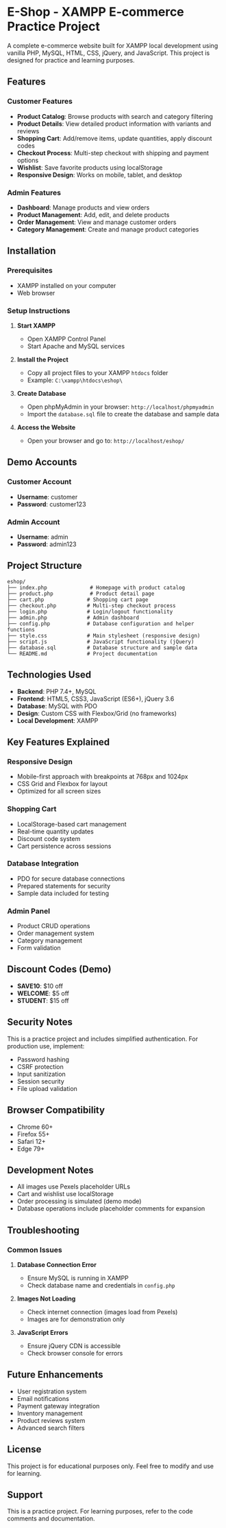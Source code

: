 # E-Shop - XAMPP E-commerce Practice Project

A complete e-commerce website built for XAMPP local development using vanilla PHP, MySQL, HTML, CSS, jQuery, and JavaScript. This project is designed for practice and learning purposes.

## Features

### Customer Features
- **Product Catalog**: Browse products with search and category filtering
- **Product Details**: View detailed product information with variants and reviews
- **Shopping Cart**: Add/remove items, update quantities, apply discount codes
- **Checkout Process**: Multi-step checkout with shipping and payment options
- **Wishlist**: Save favorite products using localStorage
- **Responsive Design**: Works on mobile, tablet, and desktop

### Admin Features
- **Dashboard**: Manage products and view orders
- **Product Management**: Add, edit, and delete products
- **Order Management**: View and manage customer orders
- **Category Management**: Create and manage product categories

## Installation

### Prerequisites
- XAMPP installed on your computer
- Web browser

### Setup Instructions

1. **Start XAMPP**
   - Open XAMPP Control Panel
   - Start Apache and MySQL services

2. **Install the Project**
   - Copy all project files to your XAMPP `htdocs` folder
   - Example: `C:\xampp\htdocs\eshop\`

3. **Create Database**
   - Open phpMyAdmin in your browser: `http://localhost/phpmyadmin`
   - Import the `database.sql` file to create the database and sample data

4. **Access the Website**
   - Open your browser and go to: `http://localhost/eshop/`

## Demo Accounts

### Customer Account
- **Username**: customer
- **Password**: customer123

### Admin Account
- **Username**: admin  
- **Password**: admin123

## Project Structure

```
eshop/
├── index.php              # Homepage with product catalog
├── product.php            # Product detail page
├── cart.php              # Shopping cart page
├── checkout.php          # Multi-step checkout process
├── login.php             # Login/logout functionality
├── admin.php             # Admin dashboard
├── config.php            # Database configuration and helper functions
├── style.css             # Main stylesheet (responsive design)
├── script.js             # JavaScript functionality (jQuery)
├── database.sql          # Database structure and sample data
└── README.md             # Project documentation
```

## Technologies Used

- **Backend**: PHP 7.4+, MySQL
- **Frontend**: HTML5, CSS3, JavaScript (ES6+), jQuery 3.6
- **Database**: MySQL with PDO
- **Design**: Custom CSS with Flexbox/Grid (no frameworks)
- **Local Development**: XAMPP

## Key Features Explained

### Responsive Design
- Mobile-first approach with breakpoints at 768px and 1024px
- CSS Grid and Flexbox for layout
- Optimized for all screen sizes

### Shopping Cart
- LocalStorage-based cart management
- Real-time quantity updates
- Discount code system
- Cart persistence across sessions

### Database Integration
- PDO for secure database connections
- Prepared statements for security
- Sample data included for testing

### Admin Panel
- Product CRUD operations
- Order management system
- Category management
- Form validation

## Discount Codes (Demo)

- **SAVE10**: $10 off
- **WELCOME**: $5 off  
- **STUDENT**: $15 off

## Security Notes

This is a practice project and includes simplified authentication. For production use, implement:
- Password hashing
- CSRF protection
- Input sanitization
- Session security
- File upload validation

## Browser Compatibility

- Chrome 60+
- Firefox 55+
- Safari 12+
- Edge 79+

## Development Notes

- All images use Pexels placeholder URLs
- Cart and wishlist use localStorage
- Order processing is simulated (demo mode)
- Database operations include placeholder comments for expansion

## Troubleshooting

### Common Issues

1. **Database Connection Error**
   - Ensure MySQL is running in XAMPP
   - Check database name and credentials in `config.php`

2. **Images Not Loading**
   - Check internet connection (images load from Pexels)
   - Images are for demonstration only

3. **JavaScript Errors**
   - Ensure jQuery CDN is accessible
   - Check browser console for errors

## Future Enhancements

- User registration system
- Email notifications
- Payment gateway integration
- Inventory management
- Product reviews system
- Advanced search filters

## License

This project is for educational purposes only. Feel free to modify and use for learning.

## Support

This is a practice project. For learning purposes, refer to the code comments and documentation.